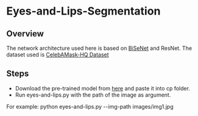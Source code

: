 # Eyes-and-Lips-Segmentation

## Overview

The network architecture used here is based on [BiSeNet](https://github.com/CoinCheung/BiSeNet) and ResNet. The dataset used is [CelebAMask-HQ Dataset](https://drive.google.com/file/d/1badu11NqxGf6qM3PTTooQDJvQbejgbTv/view)

## Steps

- Download the pre-trained model from [here](https://drive.google.com/file/d/154JgKpzCPW82qINcVieuPH3fZ2e0P812/view) and paste it into cp folder.
- Run eyes-and-lips.py with the path of the image as argument.

For example: python eyes-and-lips.py --img-path images/img1.jpg
